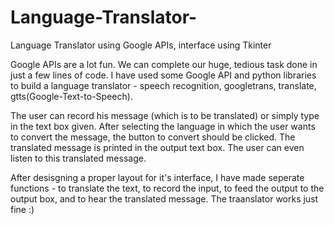 # Language-Translator-
Language Translator using Google APIs, interface using Tkinter

Google APIs are a lot fun. We can complete our huge, tedious task done in just a few lines of code. I have used some Google API and python libraries to build a language translator - speech recognition, googletrans, translate, gtts(Google-Text-to-Speech).

The user can record his message (which is to be translated) or simply type in the text box given. After selecting the language in which the user wants to convert the message, the button to convert should be clicked. The translated message is printed in the output text box. The user can even listen to this translated message.

After desisgning a proper layout for it's interface, I have made seperate functions - to translate the text, to record the input, to feed the output to the output box, and to hear the translated message. The traanslator works just fine :)
